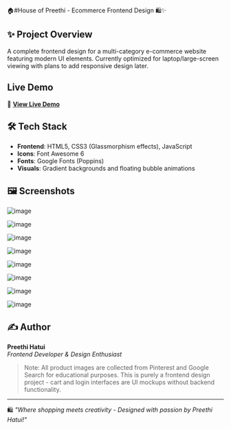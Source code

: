 🏠#House of Preethi - Ecommerce Frontend Design 🛍️✨


## ✨ Project Overview
A complete frontend design for a multi-category e-commerce website featuring modern UI elements. Currently optimized for laptop/large-screen viewing with plans to add responsive design later.

## Live Demo  
🔗 **[View Live Demo](https://preethi-hatui.github.io/-House-of-Preethi-E-Commerce-Website-Design-/)** 


## 🛠️ Tech Stack
- **Frontend**: HTML5, CSS3 (Glassmorphism effects), JavaScript
- **Icons**: Font Awesome 6
- **Fonts**: Google Fonts (Poppins)
- **Visuals**: Gradient backgrounds and floating bubble animations



## 🖼️ Screenshots
![image](https://github.com/user-attachments/assets/c2d592c7-773e-4090-b11b-372a8b070be0)

![image](https://github.com/user-attachments/assets/21b78b97-b2e9-4ef4-be56-b825612e8114)

![image](https://github.com/user-attachments/assets/f80ef504-4f55-4846-a7e6-75169475c350)

![image](https://github.com/user-attachments/assets/693f2b0e-73e7-4f51-84ac-e6145c2a5133)

![image](https://github.com/user-attachments/assets/25361e69-4043-4dde-b480-4045bc7dc5c3)

![image](https://github.com/user-attachments/assets/b6af992e-60cb-4cd3-8bf0-4e26fbd2cbc6)

![image](https://github.com/user-attachments/assets/678bc988-4793-4085-a6e1-7104b5473bb0)

![image](https://github.com/user-attachments/assets/4f52a03c-b0b7-4a6a-a8ef-4cc1dcc5ff87)



## ✍️ Author
**Preethi Hatui**  
*Frontend Developer & Design Enthusiast*

> Note: All product images are collected from Pinterest and Google Search for educational purposes. This is purely a frontend design project - cart and login interfaces are UI mockups without backend functionality.

---

🛍️ *"Where shopping meets creativity - Designed with passion by Preethi Hatui!"*
